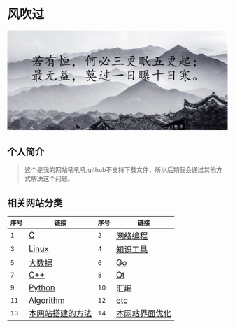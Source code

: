 # 风吹过

![首页图片](./image/title.gif)

## 个人简介

> 这个是我的网站吼吼吼,github不支持下载文件，所以后期我会通过其他方式解决这个问题。



## 相关网站分类

| 序号 | 链接                                                         | 序号 | 链接                                                         |
| ---- | ------------------------------------------------------------ | ---- | ------------------------------------------------------------ |
| 1    | <font size=4>[C](./blog/C/index.md)</font>                   | 2    | <font size=4>[网络编程](./blog/Socket/index.md)</font>       |
| 3    | <font size=4>[Linux](./blog/Linux/index.md)</font>           | 4    | <font size=4>[知识工具](./blog/Tools/index.md)</font>        |
| 5    | <font size=4>[大数据](./blog/BigData/index.md)</font>        | 6    | <font size=4>[Go](./blog/Go/index.md)</font>                 |
| 7    | <font size=4>[C++](./blog/C++/index.md)</font>               | 8    | <font size=4>[Qt](./blog/Qt/index.md)</font>                 |
| 9    | <font size=4>[Python](./blog/Python/index.md)</font>         | 10   | <font size=4>[汇编](./blog/Compile/index.md)</font>          |
| 11   | <font size=4>[Algorithm](./blog/Algorithm/index.md)</font>   | 12   | <font size=4>[etc](./blog/etc/index.md)</font>               |
| 13   | <font size=4>[本网站搭建的方法](./blog/网站搭建的方法.md)</font> | 14   | <font size=4 color="red">[本网站界面优化](./blog/网站界面优化.md)</font> |

